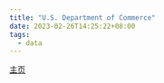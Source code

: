 ```yaml
---
title: "U.S. Department of Commerce"
date: 2023-02-26T14:25:22+08:00
tags:
  - data
---
```


[主页](https://www.commerce.gov/)
